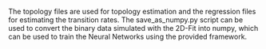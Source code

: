 The topology files are used for topology estimation and the regression files for estimating the transition rates.
The save_as_numpy.py script can be used to convert the binary data simulated with the 2D-Fit into numpy, which can be used to train the Neural Networks using the provided framework.
